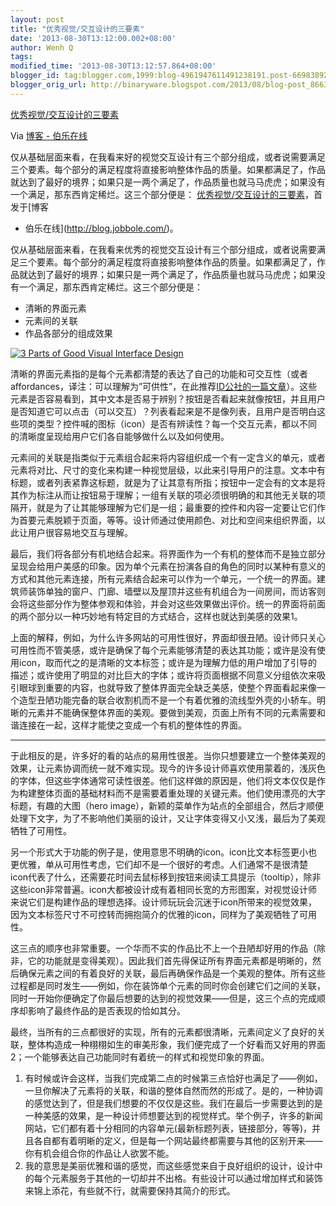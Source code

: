 ```yaml
---
layout: post
title: "优秀视觉/交互设计的三要素"
date: '2013-08-30T13:12:00.002+08:00'
author: Wenh Q
tags:
modified_time: '2013-08-30T13:12:57.864+08:00'
blogger_id: tag:blogger.com,1999:blog-4961947611491238191.post-6698389269406489128
blogger_orig_url: http://binaryware.blogspot.com/2013/08/blog-post_8663.html
---
```


[
优秀视觉/交互设计的三要素](http://blog.jobbole.com/46965/)

Via [博客 - 伯乐在线](http://blog.jobbole.com/)

仅从基础层面来看，在我看来好的视觉交互设计有三个部分组成，或者说需要满足三个要素。每个部分的满足程度将直接影响整体作品的质量。如果都满足了，作品就达到了最好的境界；如果只是一两个满足了，作品质量也就马马虎虎；如果没有一个满足，那东西肯定稀烂。这三个部分便是：
[优秀视觉/交互设计的三要素](http://blog.jobbole.com/46965/)，首发于[博客
- 伯乐在线](http://blog.jobbole.com/)。


仅从基础层面来看，在我看来优秀的视觉交互设计有三个部分组成，或者说需要满足三个要素。每个部分的满足程度将直接影响整体作品的质量。如果都满足了，作品就达到了最好的境界；如果只是一两个满足了，作品质量也就马马虎虎；如果没有一个满足，那东西肯定稀烂。这三个部分便是：

-   清晰的界面元素
-   元素间的关联
-   作品各部分的组成效果

[![3 Parts of Good Visual Interface
Design](http://cdn2.jobbole.com/2013/08/3-Parts-of-Good-Visual-Interface-Design.jpg)](http://cdn2.jobbole.com/2013/08/3-Parts-of-Good-Visual-Interface-Design.jpg "优秀视觉/交互设计的三要素")

清晰的界面元素指的是每个元素都清楚的表达了自己的功能和可交互性（或者affordances，译注：可以理解为”可供性”，在此推荐[ID公社的一篇文章](http://www.hi-id.com/?p=2732)）。这些元素是否容易看到，其中文本是否易于辨别？按钮是否看起来就像按钮，并且用户是否知道它可以点击（可以交互）？列表看起来是不是像列表，且用户是否明白这些项的类型？控件喊的图标（icon）是否有辨读性？每一个交互元素，都以不同的清晰度呈现给用户它们各自能够做什么以及如何使用。

元素间的关联是指类似于元素组合起来将内容组织成一个有一定含义的单元，或者元素将对比、尺寸的变化来构建一种视觉层级，以此来引导用户的注意。文本中有标题，或者列表紧靠这标题，就是为了让其意有所指；按钮中一定会有的文本是将其作为标注从而让按钮易于理解；一组有关联的项必须很明确的和其他无关联的项隔开，就是为了让其能够理解为它们是一组；最重要的控件和内容一定要让它们作为首要元素脱颖于页面，等等。设计师通过使用颜色、对比和空间来组织界面，以此让用户很容易地交互与理解。

最后，我们将各部分有机地结合起来。将界面作为一个有机的整体而不是独立部分呈现会给用户美感的印象。因为单个元素在扮演各自的角色的同时以某种有意义的方式和其他元素连接，所有元素结合起来可以作为一个单元，一个统一的界面。建筑师装饰单独的窗户、门廊、墙壁以及屋顶并这些有机组合为一间房间，而访客则会将这些部分作为整体参观和体验，并会对这些效果做出评价。统一的界面将前面的两个部分以一种巧妙地有特定目的方式结合，这样也就达到美感的效果1。

上面的解释，例如，为什么许多网站的可用性很好，界面却很丑陋。设计师只关心可用性而不管美感，或许是确保了每个元素能够清楚的表达其功能；或许是没有使用icon，取而代之的是清晰的文本标签；或许是为理解力低的用户增加了引导的描述；或许使用了明显的对比巨大的字体；或许将页面根据不同意义分组依次来吸引眼球到重要的内容，也就导致了整体界面完全缺乏美感，使整个界面看起来像一个造型丑陋功能完备的联合收割机而不是一个有着优雅的流线型外壳的小轿车。明晰的元素并不能确保整体界面的美观。要做到美观，页面上所有不同的元素需要和谐连接在一起，这样才能使之变成一个有机的整体性的界面。

* * * * *

于此相反的是，许多好的看的站点的易用性很差。当你只想要建立一个整体美观的效果，让元素协调而统一就不难实现。现今的许多设计师喜欢使用蒙着的，浅灰色的字体，但这些字体通常可读性很差。他们这样做的原因是，他们将文本仅仅是作为构建整体页面的基础材料而不是需要着重处理的关键元素。他们使用漂亮的大字标题，有趣的大图（hero
image），新颖的菜单作为站点的全部组合，然后才顺便处理下文字，为了不影响他们美丽的设计，又让字体变得又小又浅，最后为了美观牺牲了可用性。

另一个形式大于功能的例子是，使用意思不明确的icon。icon比文本标签更小也更优雅，单从可用性考虑，它们却不是一个很好的考虑。人们通常不是很清楚icon代表了什么，还需要花时间去鼠标移到按钮来阅读工具提示（tooltip），除非这些icon非常普遍。icon大都被设计成有着相同长宽的方形图案，对视觉设计师来说它们是构建作品的理想选择。设计师玩玩会沉迷于icon所带来的视觉效果，因为文本标签尺寸不可控转而拥抱简介的优雅的icon，同样为了美观牺牲了可用性。

这三点的顺序也非常重要。一个华而不实的作品比不上一个丑陋却好用的作品（除非，它的功能就是变得美观）。因此我们首先得保证所有界面元素都是明晰的，然后确保元素之间的有着良好的关联，最后再确保作品是一个美观的整体。所有这些过程都是同时发生——例如，你在装饰单个元素的同时你会创建它们之间的关联，同时一开始你便确定了你最后想要的达到的视觉效果——但是，这三个点的完成顺序却影响了最终作品的是否表现的恰如其分。

最终，当所有的三点都很好的实现，所有的元素都很清晰，元素间定义了良好的关联，整体构造成一种栩栩如生的审美形象，我们便完成了一个好看而又好用的界面2；一个能够表达自己功能同时有着统一的样式和视觉印象的界面。

1.  有时候或许会这样，当我们完成第二点的时候第三点恰好也满足了——例如，一旦你解决了元素将的关联，和谐的整体自然而然的形成了。是的，一种协调的感觉达到了，但是我们想要的不仅仅是这些。我们在最后一步需要达到的是一种美感的效果，是一种设计师想要达到的视觉样式。举个例子，许多的新闻网站，它们都有着十分相同的内容单元(最新标题列表，链接部分，等等)，并且各自都有着明晰的定义，但是每一个网站最终都需要与其他的区别开来——你有机会组合你的作品让人欲罢不能。
2.  我的意思是美丽优雅和谐的感觉，而这些感觉来自于良好组织的设计，设计中的每个元素服务于其他的一切却并不出格。有些设计可以通过增加样式和装饰来锦上添花，有些就不行，就需要保持其简介的形式。
